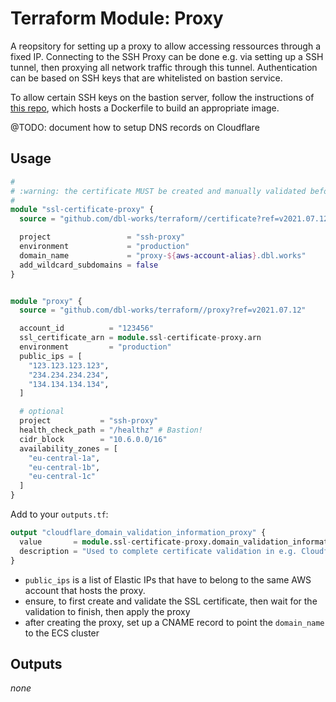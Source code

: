 # Terraform Module: Proxy

A reopsitory for setting up a proxy to allow accessing ressources through a fixed IP.
Connecting to the SSH Proxy can be done e.g. via setting up a SSH tunnel, then proxying all network traffic through this tunnel. Authentication can be based on SSH keys that are whitelisted on bastion service.

To allow certain SSH keys on the bastion server, follow the instructions of [this repo](https://github.com/dbl-works/bastion), which hosts a Dockerfile to build an appropriate image.

@TODO: document how to setup DNS records on Cloudflare


## Usage

```terraform
#
# :warning: the certificate MUST be created and manually validated before any depending ressources
#
module "ssl-certificate-proxy" {
  source = "github.com/dbl-works/terraform//certificate?ref=v2021.07.12"

  project                 = "ssh-proxy"
  environment             = "production"
  domain_name             = "proxy-${aws-account-alias}.dbl.works"
  add_wildcard_subdomains = false
}


module "proxy" {
  source = "github.com/dbl-works/terraform//proxy?ref=v2021.07.12"

  account_id          = "123456"
  ssl_certificate_arn = module.ssl-certificate-proxy.arn
  environment         = "production"
  public_ips = [
    "123.123.123.123",
    "234.234.234.234",
    "134.134.134.134",
  ]

  # optional
  project           = "ssh-proxy"
  health_check_path = "/healthz" # Bastion!
  cidr_block        = "10.6.0.0/16"
  availability_zones = [
    "eu-central-1a",
    "eu-central-1b",
    "eu-central-1c"
  ]
}
```

Add to your `outputs.tf`:

```terraform
output "cloudflare_domain_validation_information_proxy" {
  value       = module.ssl-certificate-proxy.domain_validation_information
  description = "Used to complete certificate validation in e.g. Cloudflare."
}
```

- `public_ips` is a list of Elastic IPs that have to belong to the same AWS account that hosts the proxy.
- ensure, to first create and validate the SSL certificate, then wait for the validation to finish, then apply the proxy
- after creating the proxy, set up a CNAME record to point the `domain_name` to the ECS cluster

## Outputs
_none_
